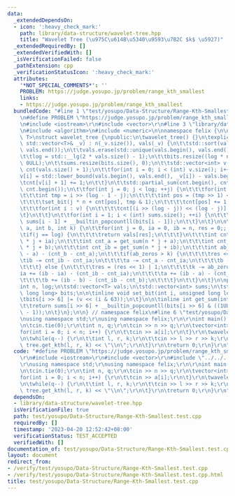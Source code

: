 ```yaml
---
data:
  _extendedDependsOn:
  - icon: ':heavy_check_mark:'
    path: library/data-structure/wavelet-tree.hpp
    title: "Wavelet Tree (\u975C\u614B\u5340\u9593\u7B2C $k$ \u5927)"
  _extendedRequiredBy: []
  _extendedVerifiedWith: []
  _isVerificationFailed: false
  _pathExtension: cpp
  _verificationStatusIcon: ':heavy_check_mark:'
  attributes:
    '*NOT_SPECIAL_COMMENTS*': ''
    PROBLEM: https://judge.yosupo.jp/problem/range_kth_smallest
    links:
    - https://judge.yosupo.jp/problem/range_kth_smallest
  bundledCode: "#line 1 \"test/yosupo/Data-Structure/Range-Kth-Smallest.test.cpp\"\
    \n#define PROBLEM \"https://judge.yosupo.jp/problem/range_kth_smallest\"\r\n\r\
    \n#include <iostream>\r\n#include <vector>\r\n#line 3 \"library/data-structure/wavelet-tree.hpp\"\
    \n#include <algorithm>\n#include <numeric>\n\nnamespace felix {\n\ntemplate<class\
    \ T>\nstruct wavelet_tree {\npublic:\n\twavelet_tree() {}\n\texplicit wavelet_tree(const\
    \ std::vector<T>& _v) : n(_v.size()), vals(_v) {\n\t\tstd::sort(vals.begin(),\
    \ vals.end());\n\t\tvals.erase(std::unique(vals.begin(), vals.end()), vals.end());\n\
    \t\tlog = std::__lg(2 * vals.size() - 1);\n\t\tbits.resize((log * n + 64) >> 6,\
    \ 0ULL);\n\t\tsums.resize(bits.size(), 0);\n\t\tstd::vector<int> v(_v.size()),\
    \ cnt(vals.size() + 1);\n\t\tfor(int i = 0; i < (int) v.size(); i++) {\n\t\t\t\
    v[i] = std::lower_bound(vals.begin(), vals.end(), _v[i]) - vals.begin();\n\t\t\
    \tcnt[v[i] + 1] += 1;\n\t\t}\n\t\tstd::partial_sum(cnt.begin(), cnt.end() - 1,\
    \ cnt.begin());\n\t\tfor(int j = 0; j < log; ++j) {\n\t\t\tfor(int i : v) {\n\t\
    \t\t\tint tmp = i >> (log - 1 - j);\n\t\t\t\tint pos = (tmp >> 1) << (log - j);\n\
    \t\t\t\tset_bit(j * n + cnt[pos], tmp & 1);\n\t\t\t\tcnt[pos] += 1;\n\t\t\t}\n\
    \t\t\tfor(int i : v) {\n\t\t\t\tcnt[(i >> (log - j)) << (log - j)] -= 1;\n\t\t\
    \t}\n\t\t}\n\t\tfor(int i = 1; i < (int) sums.size(); ++i) {\n\t\t\tsums[i] =\
    \ sums[i - 1] + __builtin_popcountll(bits[i - 1]);\n\t\t}\n\t}\n\n\tT get_kth(int\
    \ a, int b, int k) {\n\t\tfor(int j = 0, ia = 0, ib = n, res = 0;; j++) {\n\t\t\
    \tif(j == log) {\n\t\t\t\treturn vals[res];\n\t\t\t}\n\t\t\tint cnt_ia = get_sum(n\
    \ * j + ia);\n\t\t\tint cnt_a = get_sum(n * j + a);\n\t\t\tint cnt_b = get_sum(n\
    \ * j + b);\n\t\t\tint cnt_ib = get_sum(n * j + ib);\n\t\t\tint ab_zeros = (b\
    \ - a) - (cnt_b - cnt_a);\n\t\t\tif(ab_zeros > k) {\n\t\t\t\tres <<= 1;\n\t\t\t\
    \tib -= cnt_ib - cnt_ia;\n\t\t\t\ta -= cnt_a - cnt_ia;\n\t\t\t\tb -= cnt_b - cnt_ia;\n\
    \t\t\t} else {\n\t\t\t\tres = (res << 1) | 1;\n\t\t\t\tk -= ab_zeros;\n\t\t\t\t\
    ia += (ib - ia) - (cnt_ib - cnt_ia);\n\t\t\t\ta += (ib - a) - (cnt_ib - cnt_a);\n\
    \t\t\t\tb += (ib - b) - (cnt_ib - cnt_b);\n\t\t\t}\n\t\t}\n\t}\n\nprivate:\n\t\
    int n, log;\n\tstd::vector<T> vals;\n\tstd::vector<int> sums;\n\tstd::vector<unsigned\
    \ long long> bits;\n\n\tinline void set_bit(int i, unsigned long long v) { \n\t\
    \tbits[i >> 6] |= (v << (i & 63));\n\t}\n\n\tinline int get_sum(int i) const {\n\
    \t\treturn sums[i >> 6] + __builtin_popcountll(bits[i >> 6] & ((1ULL << (i & 63))\
    \ - 1));\n\t}\n};\n\n} // namespace felix\n#line 6 \"test/yosupo/Data-Structure/Range-Kth-Smallest.test.cpp\"\
    \nusing namespace std;\r\nusing namespace felix;\r\n\r\nint main() {\r\n\tios::sync_with_stdio(false);\r\
    \n\tcin.tie(0);\r\n\tint n, q;\r\n\tcin >> n >> q;\r\n\tvector<int> a(n);\r\n\t\
    for(int i = 0; i < n; i++) {\r\n\t\tcin >> a[i];\r\n\t}\r\n\twavelet_tree tree(a);\r\
    \n\twhile(q--) {\r\n\t\tint l, r, k;\r\n\t\tcin >> l >> r >> k;\r\n\t\tcout <<\
    \ tree.get_kth(l, r, k) << \"\\n\";\r\n\t}\r\n\treturn 0;\r\n}\r\n"
  code: "#define PROBLEM \"https://judge.yosupo.jp/problem/range_kth_smallest\"\r\n\
    \r\n#include <iostream>\r\n#include <vector>\r\n#include \"../../../library/data-structure/wavelet-tree.hpp\"\
    \r\nusing namespace std;\r\nusing namespace felix;\r\n\r\nint main() {\r\n\tios::sync_with_stdio(false);\r\
    \n\tcin.tie(0);\r\n\tint n, q;\r\n\tcin >> n >> q;\r\n\tvector<int> a(n);\r\n\t\
    for(int i = 0; i < n; i++) {\r\n\t\tcin >> a[i];\r\n\t}\r\n\twavelet_tree tree(a);\r\
    \n\twhile(q--) {\r\n\t\tint l, r, k;\r\n\t\tcin >> l >> r >> k;\r\n\t\tcout <<\
    \ tree.get_kth(l, r, k) << \"\\n\";\r\n\t}\r\n\treturn 0;\r\n}\r\n"
  dependsOn:
  - library/data-structure/wavelet-tree.hpp
  isVerificationFile: true
  path: test/yosupo/Data-Structure/Range-Kth-Smallest.test.cpp
  requiredBy: []
  timestamp: '2023-04-20 12:52:42+08:00'
  verificationStatus: TEST_ACCEPTED
  verifiedWith: []
documentation_of: test/yosupo/Data-Structure/Range-Kth-Smallest.test.cpp
layout: document
redirect_from:
- /verify/test/yosupo/Data-Structure/Range-Kth-Smallest.test.cpp
- /verify/test/yosupo/Data-Structure/Range-Kth-Smallest.test.cpp.html
title: test/yosupo/Data-Structure/Range-Kth-Smallest.test.cpp
---
```

